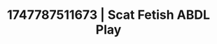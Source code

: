 ---
categories:
- Vintage boudoir
- Mid-century kink
- Deepthroat
- Dirty mind games
- Erotic hair pulling
image: /assets/images/1747787511673.jpg
layout: post
seo:
  description: Featured content with sensual Scat Fetish, ABDL Play. HD images available.
  keywords: Scat Fetish, ABDL Play
  og_image: /assets/images/1747787511673.jpg
  schema_type: VisualArtwork
tags:
- ABDL Play
- '#1747787511673'
- Scat Fetish
title: 1747787511673 | Scat Fetish ABDL Play
---